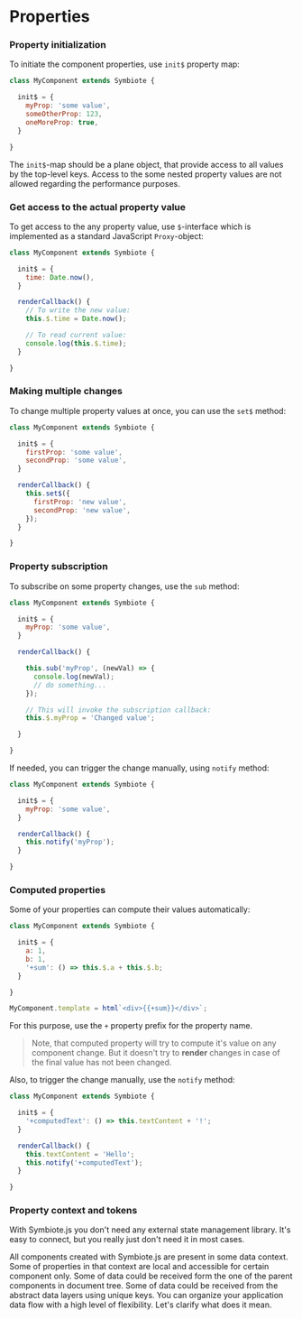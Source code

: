 # Properties

### Property initialization

To initiate the component properties, use `init$` property map:
```js
class MyComponent extends Symbiote {

  init$ = {
    myProp: 'some value',
    someOtherProp: 123,
    oneMoreProp: true,
  }

}
```
The `init$`-map should be a plane object, that provide access to all values by the top-level keys.
Access to the some nested property values are not allowed regarding the performance purposes.

### Get access to the actual property value

To get access to the any property value, use `$`-interface which is implemented as a standard JavaScript `Proxy`-object:
```js
class MyComponent extends Symbiote {

  init$ = {
    time: Date.now(),
  }

  renderCallback() {
    // To write the new value:
    this.$.time = Date.now();

    // To read current value:
    console.log(this.$.time);
  }

}
```

### Making multiple changes

To change multiple property values at once, you can use the `set$` method:
```js
class MyComponent extends Symbiote {

  init$ = {
    firstProp: 'some value',
    secondProp: 'some value',
  }

  renderCallback() {
    this.set$({
      firstProp: 'new value',
      secondProp: 'new value',
    });
  }

}
``` 

### Property subscription

To subscribe on some property changes, use the `sub` method:
```js
class MyComponent extends Symbiote {

  init$ = {
    myProp: 'some value',
  }

  renderCallback() {

    this.sub('myProp', (newVal) => {
      console.log(newVal);
      // do something...
    });

    // This will invoke the subscription callback:
    this.$.myProp = 'Changed value';

  }

}
``` 

If needed, you can trigger the change manually, using `notify` method:
```js
class MyComponent extends Symbiote {

  init$ = {
    myProp: 'some value',
  }

  renderCallback() {
    this.notify('myProp');
  }

}
```

### Computed properties

Some of your properties can compute their values automatically:
```js
class MyComponent extends Symbiote {

  init$ = {
    a: 1,
    b: 1,
    '+sum': () => this.$.a + this.$.b;
  }

}

MyComponent.template = html`<div>{{+sum}}</div>`;
``` 

For this purpose, use the `+` property prefix for the property name. 

> Note, that computed property will try to compute it's value on any component change. But it doesn't try to **render** changes in case of the final value has not been changed.

Also, to trigger the change manually, use the `notify` method:
```js
class MyComponent extends Symbiote {

  init$ = {
    '+computedText': () => this.textContent + '!';
  }

  renderCallback() {
    this.textContent = 'Hello';
    this.notify('+computedText');
  }

}
```

### Property context and tokens

With Symbiote.js you don't need any external state management library. It's easy to connect, but you really just don't need it in most cases.

All components created with Symbiote.js are present in some data context. Some of properties in that context are local and accessible for certain component only. Some of data could be received form the one of the parent components in document tree. Some of data could be received from the abstract data layers using unique keys. You can organize your application data flow with a high level of flexibility. Let's clarify what does it mean.


